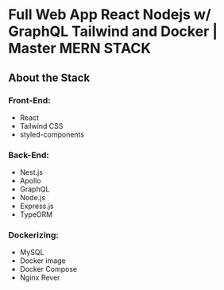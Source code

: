 # Full Web App React Nodejs w/ GraphQL Tailwind and Docker | Master MERN STACK

## About the Stack

### Front-End:

<ul>
<li>React</li>
<li> Tailwind CSS</li>
<li>styled-components</li>
</ul>

### Back-End:

<ul>
<li>Nest.js</li>
<li>Apollo</li>
<li>GraphQL</li>
<li>Node.js</li>
<li>Express.js</li>
<li>TypeORM</li>
</ul>

### Dockerizing:

<ul>
<li>MySQL</li>
<li>Docker image</li>
<li>Docker Compose</li>
<li> Nginx Rever</li>
</ul>
